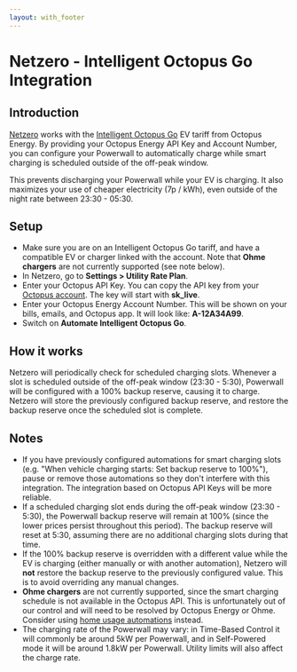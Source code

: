 ```yaml
---
layout: with_footer
---
```


# Netzero - Intelligent Octopus Go Integration

## Introduction
[Netzero](https://www.netzero.energy) works with the [Intelligent Octopus Go](https://octopus.energy/smart/intelligent-octopus-go/) EV tariff from
Octopus Energy. By providing your Octopus Energy API Key and Account Number, you can configure your Powerwall to automatically charge while smart
charging is scheduled outside of the off-peak window.

This prevents discharging your Powerwall while your EV is charging. It also maximizes your use of cheaper
electricity (7p / kWh), even outside of the night rate between 23:30 - 05:30.

## Setup

- Make sure you are on an Intelligent Octopus Go tariff, and have a compatible EV or charger linked with the account. Note that **Ohme chargers** are not currently supported (see note below).
- In Netzero, go to **Settings > Utility Rate Plan**.
- Enter your Octopus API Key. You can copy the API key from your [Octopus account](https://octopus.energy/dashboard/new/accounts/personal-details/api-access). The key will start with **sk_live**.
- Enter your Octopus Energy Account Number. This will be shown on your bills, emails, and Octopus app. It will look like: **A-12A34A99**.
- Switch on **Automate Intelligent Octopus Go**.

## How it works

Netzero will periodically check for scheduled charging slots. Whenever a slot is scheduled outside
of the off-peak window (23:30 - 5:30), Powerwall will be configured with a 100% backup reserve, causing
it to charge. Netzero will store the previously configured backup reserve, and
restore the backup reserve once the scheduled slot is complete.

## Notes

- If you have previously configured automations for smart charging slots
  (e.g. "When vehicle charging starts: Set backup reserve to 100%"), pause or remove those automations
  so they don't interfere with this integration. The integration based on Octopus API Keys will be
  more reliable.
- If a scheduled charging slot ends during the off-peak window (23:30 - 5:30), the Powerwall backup
  reserve will remain at 100% (since the lower prices persist throughout this period). The backup
  reserve will reset at 5:30, assuming there are no additional charging slots during that time.
- If the 100% backup reserve is overridden with a different value while the EV is charging
  (either manually or with another automation), Netzero will **not** restore the backup reserve to
  the previously configured value. This is to avoid overriding any manual changes.
- **Ohme chargers** are not currently supported, since the smart charging schedule is not available in the
  Octopus API. This is unfortunately out of our control and will need to be resolved by Octopus
  Energy or Ohme. Consider using
  [home usage automations](https://docs.netzero.energy/docs/tesla/Automation#charging-the-powerwall-while-ev-charging-intelligent-octopus-go) instead.
- The charging rate of the Powerwall may vary: in Time-Based Control it will commonly be around
  5kW per Powerwall, and in Self-Powered mode it will be around 1.8kW per Powerwall. Utility limits
  will also affect the charge rate.
